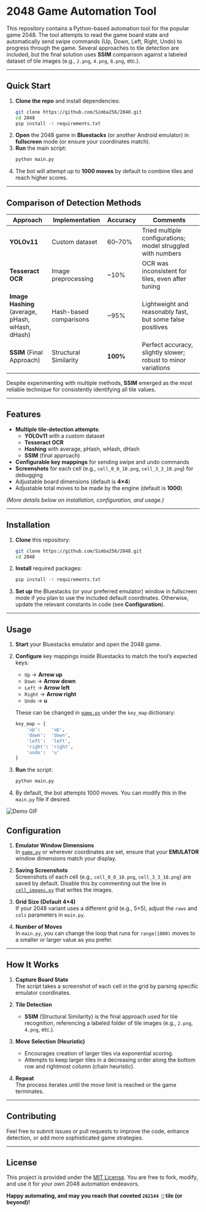 
# 2048 Game Automation Tool

This repository contains a Python-based automation tool for the popular game 2048. The tool attempts to read the game board state and automatically send swipe commands (Up, Down, Left, Right, Undo) to progress through the game. Several approaches to tile detection are included, but the final solution uses **SSIM** comparison against a labeled dataset of tile images (e.g., `2.png`, `4.png`, `8.png`, etc.).

---

## Quick Start

1. **Clone the repo** and install dependencies:
   ```bash
   git clone https://github.com/Simba256/2048.git
   cd 2048
   pip install -r requirements.txt
   ```
2. **Open** the 2048 game in **Bluestacks** (or another Android emulator) in **fullscreen** mode (or ensure your coordinates match).
3. **Run** the main script:
   ```bash
   python main.py
   ```
4. The bot will attempt up to **1000 moves** by default to combine tiles and reach higher scores.

---

## Comparison of Detection Methods

| **Approach**                                      | **Implementation**      | **Accuracy**   | **Comments**                                                       |
|---------------------------------------------------|-------------------------|----------------|---------------------------------------------------------------------|
| **YOLOv11**                                        | Custom dataset          | 60–70%         | Tried multiple configurations; model struggled with numbers |
| **Tesseract OCR**                                  | Image preprocessing     | ~10%           | OCR was inconsistent for tiles, even after tuning             |
| **Image Hashing** <br>(average, pHash, wHash, dHash) | Hash-based comparisons  | ~95%           | Lightweight and reasonably fast, but some false positives           |
| **SSIM** (Final Approach)                         | Structural Similarity   | **100%**       | Perfect accuracy, slightly slower; robust to minor variations       |

Despite experimenting with multiple methods, **SSIM** emerged as the most reliable technique for consistently identifying all tile values.

---

## Features

- **Multiple tile-detection attempts**:
  - **YOLOv11** with a custom dataset
  - **Tesseract OCR**
  - **Hashing** with average, pHash, wHash, dHash
  - **SSIM** (final approach)
- **Configurable key mappings** for sending swipe and undo commands
- **Screenshots** for each cell (e.g., `cell_0_0_10.png`, `cell_3_3_10.png`) for debugging
- Adjustable board dimensions (default is **4×4**)
- Adjustable total moves to be made by the engine (default is **1000**)

*(More details below on installation, configuration, and usage.)*

---

## Installation

1. **Clone** this repository:
   ```bash
   git clone https://github.com/Simba256/2048.git
   cd 2048
   ```
2. **Install** required packages:
   ```bash
   pip install -r requirements.txt
   ```
3. **Set up** the Bluestacks (or your preferred emulator) window in fullscreen mode if you plan to use the included default coordinates. Otherwise, update the relevant constants in code (see **Configuration**).

---

## Usage

1. **Start** your Bluestacks emulator and open the 2048 game.
2. **Configure** key mappings inside Bluestacks to match the tool’s expected keys:
   - `Up` → **Arrow up**
   - `Down` → **Arrow down**
   - `Left` → **Arrow left**
   - `Right` → **Arrow right**
   - `Undo` → **u**

   These can be changed in [`game.py`](game.py) under the `key_map` dictionary:
   ```python
   key_map = {
       'up':    'up',
       'down':  'down',
       'left':  'left',
       'right': 'right',
       'undo':  'u'
   }
   ```
3. **Run** the script:
   ```bash
   python main.py
   ```
4. By default, the bot attempts 1000 moves. You can modify this in the `main.py` file if desired.

![Demo GIF](2048.gif)

## Configuration

1. **Emulator Window Dimensions**  
   In [`game.py`](game.py) or wherever coordinates are set, ensure that your **EMULATOR** window dimensions match your display.

2. **Saving Screenshots**  
   Screenshots of each cell (e.g., `cell_0_0_10.png`, `cell_3_3_10.png`) are saved by default. Disable this by commenting out the line in [`cell_images.py`](cell_images.py) that writes the images.

3. **Grid Size (Default 4×4)**  
   If your 2048 variant uses a different grid (e.g., 5×5), adjust the `rows` and `cols` parameters in `main.py`.

4. **Number of Moves**  
   In `main.py`, you can change the loop that runs for `range(1000)` moves to a smaller or larger value as you prefer.

---

## How It Works

1. **Capture Board State**  
   The script takes a screenshot of each cell in the grid by parsing specific emulator coordinates.

2. **Tile Detection**  
   - **SSIM** (Structural Similarity) is the final approach used for tile recognition, referencing a labeled folder of tile images (e.g., `2.png`, `4.png`, etc.).

3. **Move Selection (Heuristic)**  
   - Encourages creation of larger tiles via exponential scoring.
   - Attempts to keep larger tiles in a decreasing order along the bottom row and rightmost column (chain heuristic).

4. **Repeat**  
   The process iterates until the move limit is reached or the game terminates.

---

## Contributing

Feel free to submit issues or pull requests to improve the code, enhance detection, or add more sophisticated game strategies.

---

## License

This project is provided under the [MIT License](LICENSE). You are free to fork, modify, and use it for your own 2048 automation endeavors.

**Happy automating, and may you reach that coveted `262144 👀` tile (or beyond)!**
